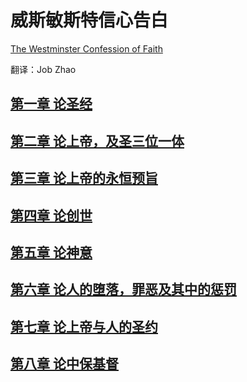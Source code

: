 # 威斯敏斯特信心告白

[The Westminster Confession of Faith](https://westminsterstandards.org/westminster-confession-of-faith/)


翻译：Job Zhao

## [第一章 论圣经](https://zhao-bob.github.io/WCF/chapter1)

## [第二章 论上帝，及圣三位一体](https://zhao-bob.github.io/WCF/chapter2)

## [第三章 论上帝的永恒预旨](https://zhao-bob.github.io/WCF/chapter3)

## [第四章 论创世](https://zhao-bob.github.io/WCF/chapter4)

## [第五章 论神意](https://zhao-bob.github.io/WCF/chapter5)

## [第六章 论人的堕落，罪恶及其中的惩罚](https://zhao-bob.github.io/WCF/chapter6)

## [第七章 论上帝与人的圣约](https://zhao-bob.github.io/WCF/chapter7)

## [第八章 论中保基督](https://zhao-bob.github.io/WCF/chapter8)



